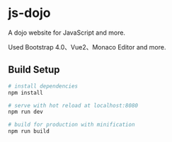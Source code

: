 # js-dojo

A dojo website for JavaScript and more.

Used Bootstrap 4.0、Vue2、Monaco Editor and more.

## Build Setup

``` bash
# install dependencies
npm install

# serve with hot reload at localhost:8080
npm run dev

# build for production with minification
npm run build
```